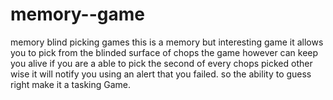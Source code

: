 # memory--game
memory blind picking games
this is a memory but interesting game
it allows you to pick from the blinded surface of chops
the game however can keep you alive if you are a able to pick the second of every chops picked
other wise it will notify you using an alert that you failed.
so the ability to guess right make it a tasking Game.
